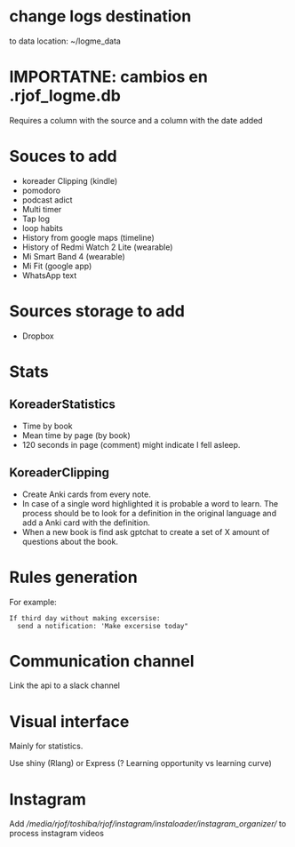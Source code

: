 # change logs destination
to data location: ~/logme_data

# IMPORTATNE: cambios en .rjof_logme.db
Requires a column with the source and a column with the date added

# Souces to add
- koreader Clipping (kindle)
- pomodoro
- podcast adict
- Multi timer
- Tap log
- loop habits
- History from google maps (timeline)
- History of Redmi Watch 2 Lite (wearable)
- Mi Smart Band 4 (wearable)
- Mi Fit (google app)
- WhatsApp text

# Sources storage to add
 - Dropbox

# Stats
## KoreaderStatistics
  - Time by book
  - Mean time by page (by book)
  - 120 seconds in page (comment) might indicate I fell asleep.
## KoreaderClipping
  - Create Anki cards from every note.
  - In case of a single word highlighted it is probable a word to learn. The process should be to look for a definition in the original language and add a Anki card with the definition.
  - When a new book is find ask gptchat to create a set of X amount of questions about the book.
  
# Rules generation
 For example:
 ```
 If third day without making excersise:
   send a notification: 'Make excersise today"
   ```
# Communication channel
Link the api to a slack channel

# Visual interface
Mainly for statistics.

Use shiny (Rlang) or Express (? Learning opportunity vs learning curve)

# Instagram
Add */media/rjof/toshiba/rjof/instagram/instaloader/instagram_organizer/* to process instagram videos
